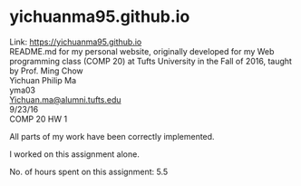# yichuanma95.github.io

Link: https://yichuanma95.github.io<br/>
README.md for my personal website, originally developed for my Web programming class (COMP 20) at Tufts University in the Fall of 2016, taught by Prof. Ming Chow<br/>
Yichuan Philip Ma<br/>
yma03<br/>
Yichuan.ma@alumni.tufts.edu<br/>
9/23/16<br/>
COMP 20 HW 1<br/>

All parts of my work have been correctly implemented.

I worked on this assignment alone.

No. of hours spent on this assignment: 5.5

